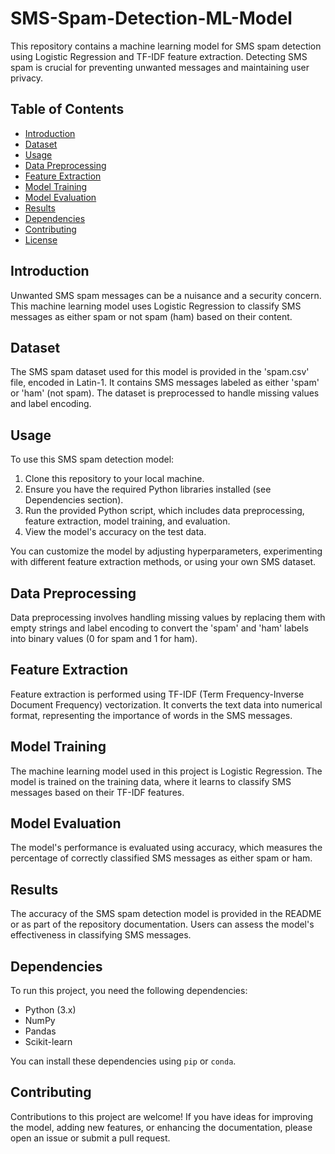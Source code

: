 # SMS-Spam-Detection-ML-Model
This repository contains a machine learning model for SMS spam detection using Logistic Regression and TF-IDF feature extraction. Detecting SMS spam is crucial for preventing unwanted messages and maintaining user privacy.

## Table of Contents
- [Introduction](#introduction)
- [Dataset](#dataset)
- [Usage](#usage)
- [Data Preprocessing](#data-preprocessing)
- [Feature Extraction](#feature-extraction)
- [Model Training](#model-training)
- [Model Evaluation](#model-evaluation)
- [Results](#results)
- [Dependencies](#dependencies)
- [Contributing](#contributing)
- [License](#license)

## Introduction

Unwanted SMS spam messages can be a nuisance and a security concern. This machine learning model uses Logistic Regression to classify SMS messages as either spam or not spam (ham) based on their content.

## Dataset

The SMS spam dataset used for this model is provided in the 'spam.csv' file, encoded in Latin-1. It contains SMS messages labeled as either 'spam' or 'ham' (not spam). The dataset is preprocessed to handle missing values and label encoding.

## Usage

To use this SMS spam detection model:

1. Clone this repository to your local machine.
2. Ensure you have the required Python libraries installed (see Dependencies section).
3. Run the provided Python script, which includes data preprocessing, feature extraction, model training, and evaluation.
4. View the model's accuracy on the test data.

You can customize the model by adjusting hyperparameters, experimenting with different feature extraction methods, or using your own SMS dataset.

## Data Preprocessing

Data preprocessing involves handling missing values by replacing them with empty strings and label encoding to convert the 'spam' and 'ham' labels into binary values (0 for spam and 1 for ham).

## Feature Extraction

Feature extraction is performed using TF-IDF (Term Frequency-Inverse Document Frequency) vectorization. It converts the text data into numerical format, representing the importance of words in the SMS messages.

## Model Training

The machine learning model used in this project is Logistic Regression. The model is trained on the training data, where it learns to classify SMS messages based on their TF-IDF features.

## Model Evaluation

The model's performance is evaluated using accuracy, which measures the percentage of correctly classified SMS messages as either spam or ham.

## Results

The accuracy of the SMS spam detection model is provided in the README or as part of the repository documentation. Users can assess the model's effectiveness in classifying SMS messages.

## Dependencies

To run this project, you need the following dependencies:

- Python (3.x)
- NumPy
- Pandas
- Scikit-learn

You can install these dependencies using `pip` or `conda`.

## Contributing

Contributions to this project are welcome! If you have ideas for improving the model, adding new features, or enhancing the documentation, please open an issue or submit a pull request.
